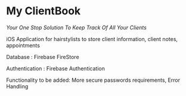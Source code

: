 # My ClientBook

_Your One Stop Solution To Keep Track Of All Your Clients_


iOS Application for hairstylists to store client information, client notes, appointments


Database : Firebase FireStore 

Authentication : Firebase Authentication 

Functionality to be added: More secure passwords requirements, Error Handling
